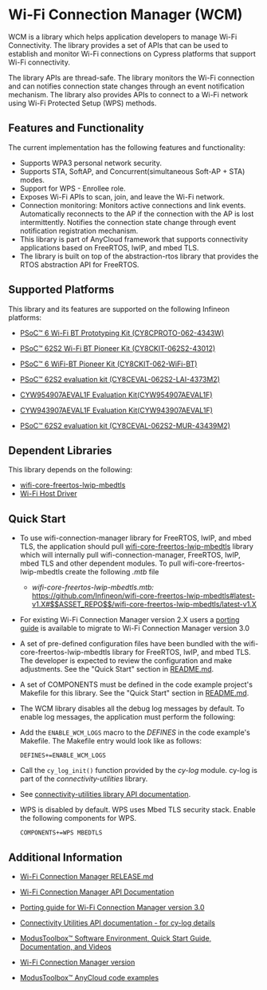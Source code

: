 # Wi-Fi Connection Manager (WCM)
WCM is a library which helps application developers to manage Wi-Fi Connectivity. The library provides a set of APIs that can be used to establish and monitor Wi-Fi connections on Cypress platforms that support Wi-Fi connectivity.

The library APIs are thread-safe. The library monitors the Wi-Fi connection and can notifies connection state changes through an event notification mechanism. The library also provides APIs to connect to a Wi-Fi network using Wi-Fi Protected Setup (WPS) methods.

## Features and Functionality
The current implementation has the following features and functionality:
* Supports WPA3 personal network security.
* Supports STA, SoftAP, and Concurrent(simultaneous Soft-AP + STA) modes.
* Support for WPS - Enrollee role.
* Exposes Wi-Fi APIs to scan, join, and leave the Wi-Fi network.
* Connection monitoring: Monitors active connections and link events. Automatically reconnects to the AP if the connection with the AP is lost intermittently. Notifies the connection state change through event notification registration mechanism.
* This library is part of AnyCloud framework that supports connectivity applications based on FreeRTOS, lwIP, and mbed TLS.
* The library is built on top of the abstraction-rtos library that provides the RTOS abstraction API for FreeRTOS.

## Supported Platforms
This library and its features are supported on the following Infineon platforms:
* [PSoC&trade; 6 Wi-Fi BT Prototyping Kit (CY8CPROTO-062-4343W)](https://www.cypress.com/documentation/development-kitsboards/psoc-6-wi-fi-bt-prototyping-kit-cy8cproto-062-4343w)

* [PSoC&trade; 62S2 Wi-Fi BT Pioneer Kit (CY8CKIT-062S2-43012)](https://www.cypress.com/documentation/development-kitsboards/psoc-62s2-wi-fi-bt-pioneer-kit-cy8ckit-062s2-43012)

* [PSoC&trade; 6 WiFi-BT Pioneer Kit (CY8CKIT-062-WiFi-BT)](https://www.cypress.com/documentation/development-kitsboards/psoc-6-wifi-bt-pioneer-kit-cy8ckit-062-wifi-bt)

* [PSoC&trade; 62S2 evaluation kit (CY8CEVAL-062S2-LAI-4373M2)](https://www.cypress.com/documentation/development-kitsboards/psoc-62s2-evaluation-kit-cy8ceval-062s2)

* [CYW954907AEVAL1F Evaluation Kit(CYW954907AEVAL1F)](https://www.cypress.com/documentation/development-kitsboards/cyw954907aeval1f-evaluation-kit)

* [CYW943907AEVAL1F Evaluation Kit(CYW943907AEVAL1F)](https://www.cypress.com/documentation/development-kitsboards/cyw943907aeval1f-evaluation-kit)

* [PSoC&trade; 62S2 evaluation kit (CY8CEVAL-062S2-MUR-43439M2)](https://www.cypress.com/documentation/development-kitsboards/psoc-62s2-evaluation-kit-cy8ceval-062s2)

## Dependent Libraries
This library depends on the following:
* [wifi-core-freertos-lwip-mbedtls](https://github.com/Infineon/wifi-core-freertos-lwip-mbedtls)
* [Wi-Fi Host Driver](https://github.com/Infineon/wifi-host-driver)

## Quick Start
* To use wifi-connection-manager library for FreeRTOS, lwIP, and mbed TLS, the application should pull [wifi-core-freertos-lwip-mbedtls](https://github.com/Infineon/wifi-core-freertos-lwip-mbedtls) library which will internally pull wifi-connection-manager, FreeRTOS, lwIP, mbed TLS and other dependent modules.
To pull wifi-core-freertos-lwip-mbedtls create the following *.mtb* file
   - *wifi-core-freertos-lwip-mbedtls.mtb:* https://github.com/Infineon/wifi-core-freertos-lwip-mbedtls#latest-v1.X#$$ASSET_REPO$$/wifi-core-freertos-lwip-mbedtls/latest-v1.X

* For existing Wi-Fi Connection Manager version 2.X users a [porting guide](https://Infineon.github.io/wifi-connection-manager/porting_guide.md) is available to migrate to Wi-Fi Connection Manager version 3.0

* A set of pre-defined configuration files have been bundled with the wifi-core-freertos-lwip-mbedtls library for FreeRTOS, lwIP, and mbed TLS. The developer is expected to review the configuration and make adjustments. See the "Quick Start" section in [README.md](https://github.com/Infineon/wifi-core-freertos-lwip-mbedtls/blob/master/README.md).

* A set of COMPONENTS must be defined in the code example project's Makefile for this library. See the "Quick Start" section in [README.md](https://github.com/Infineon/wifi-core-freertos-lwip-mbedtls/blob/master/README.md).

* The WCM library disables all the debug log messages by default. To enable log messages, the application must perform the following:

 - Add the `ENABLE_WCM_LOGS` macro to the *DEFINES* in the code example's Makefile. The Makefile entry would look like as follows:
   ```
   DEFINES+=ENABLE_WCM_LOGS
   ```
 
 - Call the `cy_log_init()` function provided by the *cy-log* module. cy-log is part of the *connectivity-utilities* library. 
 
 - See [connectivity-utilities library API documentation](https://Infineon.github.io/connectivity-utilities/api_reference_manual/html/group__logging__utils.html).

* WPS is disabled by default. WPS uses Mbed TLS security stack. Enable the following components for WPS.
  ```
  COMPONENTS+=WPS MBEDTLS
  ```

## Additional Information
* [Wi-Fi Connection Manager RELEASE.md](./RELEASE.md)

* [Wi-Fi Connection Manager API Documentation](https://Infineon.github.io/wifi-connection-manager/api_reference_manual/html/index.html)

* [Porting guide for Wi-Fi Connection Manager version 3.0](https://Infineon.github.io/wifi-connection-manager/porting_guide.md)

* [Connectivity Utilities API documentation - for cy-log details](https://Infineon.github.io/connectivity-utilities/api_reference_manual/html/group__logging__utils.html)

* [ModusToolbox&trade; Software Environment, Quick Start Guide, Documentation, and Videos](https://www.cypress.com/products/modustoolbox-software-environment)

* [Wi-Fi Connection Manager version](./version.xml)

* [ModusToolbox&trade; AnyCloud code examples](https://github.com/Infineon?q=mtb-example-anycloud%20NOT%20Deprecated)
